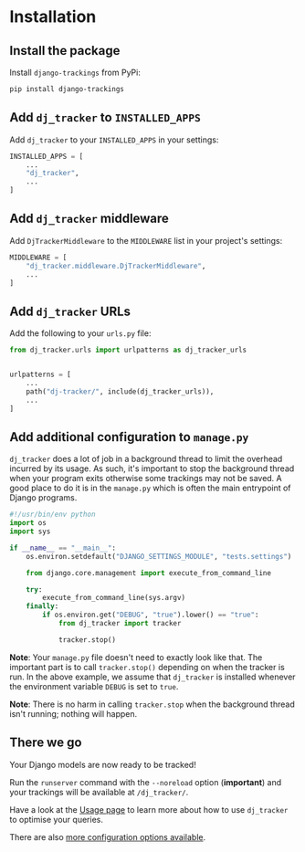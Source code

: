 # Installation

## Install the package

Install `django-trackings` from PyPi:

```bash
pip install django-trackings
```

## Add `dj_tracker` to `INSTALLED_APPS`

Add `dj_tracker` to your `INSTALLED_APPS` in your settings:

```python
INSTALLED_APPS = [
    ...
    "dj_tracker",
    ...
]
```

## Add `dj_tracker` middleware

Add `DjTrackerMiddleware` to the `MIDDLEWARE` list in your project's settings:

```python
MIDDLEWARE = [
    "dj_tracker.middleware.DjTrackerMiddleware",
    ...
]
```

## Add `dj_tracker` URLs

Add the following to your `urls.py` file:

```python
from dj_tracker.urls import urlpatterns as dj_tracker_urls


urlpatterns = [
    ...
    path("dj-tracker/", include(dj_tracker_urls)),
    ...
]
```

## Add additional configuration to `manage.py`

`dj_tracker` does a lot of job in a background thread to limit the overhead incurred by its usage. As such, it's important to stop the background thread when your program exits otherwise some trackings may not be saved. A good place to do it is in the `manage.py` which is often the main entrypoint of Django programs.

```python
#!/usr/bin/env python
import os
import sys

if __name__ == "__main__":
    os.environ.setdefault("DJANGO_SETTINGS_MODULE", "tests.settings")

    from django.core.management import execute_from_command_line

    try:
        execute_from_command_line(sys.argv)
    finally:
        if os.environ.get("DEBUG", "true").lower() == "true":
            from dj_tracker import tracker

            tracker.stop()
```

**Note**: Your `manage.py` file doesn't need to exactly look like that. The important part is to call `tracker.stop()` depending on when the tracker is run. In the above example, we assume that `dj_tracker` is installed whenever the environment variable `DEBUG` is set to `true`.

**Note**: There is no harm in calling `tracker.stop` when the background thread isn't running; nothing will happen.

## There we go

Your Django models are now ready to be tracked!

Run the `runserver` command with the `--noreload` option (**important**) and your trackings will be available at `/dj_tracker/`.

Have a look at the [Usage page](./usage.md) to learn more about how to use `dj_tracker` to optimise your queries.

There are also [more configuration options available](./configuration.md).
